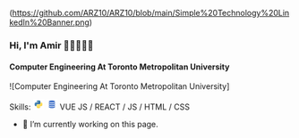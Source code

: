 (https://github.com/ARZ10/ARZ10/blob/main/Simple%20Technology%20LinkedIn%20Banner.png)
### Hi, I'm Amir 👋🏻👨🏻‍💻
#### Computer Engineering  At Toronto Metropolitan University
![Computer Engineering  At Toronto Metropolitan University]

Skills:
<code><img height="20" src="https://raw.githubusercontent.com/github/explore/80688e429a7d4ef2fca1e82350fe8e3517d3494d/topics/python/python.png"></code>
<code><img height="20" src="https://raw.githubusercontent.com/github/explore/80688e429a7d4ef2fca1e82350fe8e3517d3494d/topics/sql/sql.png"></code>
VUE JS / REACT / JS / HTML / CSS

- 🔭 I’m currently working on this page. 




